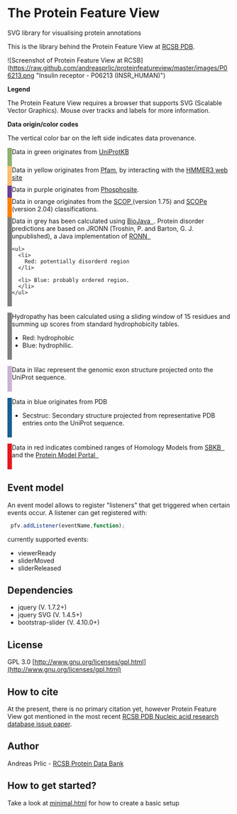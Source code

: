 # The Protein Feature View

SVG library for visualising protein annotations

This is the library behind the Protein Feature View at [RCSB PDB](http://www.rcsb.org/pdb/protein/P06213).

![Screenshot of Protein Feature View at RCSB]
(https://raw.github.com/andreasprlic/proteinfeatureview/master/images/P06213.png "Insulin receptor - P06213 (INSR_HUMAN)")


<strong>Legend</strong>

The Protein Feature View requires a browser that supports SVG (Scalable Vector Graphics). Mouse over tracks and labels for more information.

<b>Data origin/color codes</b> <br/>

The vertical color bar on the left side indicates data provenance.

<div style="border-left:10px solid #8eb26e ; padding-bottom: 10px;">

  Data in green originates from
  <a href="http://www.uniprot.org" target="_new">UniProtKB</a>

</div>

<div style="border-left:10px solid #fdbf6f; padding-bottom: 10px;">  
  Data in yellow originates from
  <a href="http://pfam.sanger.ac.uk" target="_new">Pfam</a>,
  by interacting with the <a href="http://hmmer.janelia.org/" target="_new">HMMER3 web site</a>
</div>

<div style="border-left:10px solid #6a3d9a; padding-bottom: 10px;">
  Data in purple originates from
  <a href="http://www.phosphosite.org" target="_new">Phosphosite</a>.
</div>

<div style="border-left:10px solid #ff7f00;padding-bottom: 10px;">
  Data in orange originates from
  the <a href="http://scop.mrc-lmb.cam.ac.uk/scop/">SCOP </a> (version 1.75)
  and <a href="http://scop.berkeley.edu">SCOPe</a> (version 2.04) classifications.
</div>

<div style="border-left:10px solid grey; padding-bottom: 10px;">
  Data in grey has been calculated using <a href="http://www.biojava.org" target="_new">BioJava <span class='iconSet-main icon-external' title='Link to UniProtKB entry. '>&nbsp;</span></a>.
  Protein disorder predictions are based on JRONN (Troshin, P.  and Barton, G. J. unpublished), a Java implementation of
  <a href="http://www.ncbi.nlm.nih.gov/pubmed/15947016" target="_new">RONN
    <span class='iconSet-main icon-external' title='Link to UniProtKB entry. '>&nbsp;</span></a>

    <ul>
      <li>
        Red: potentially disorderd region
      </li>

      <li> Blue: probably ordered region.
      </li>
    </ul>
  </div>
</div>

<div style="border-left:10px solid grey; padding-bottom: 10px;">

  Hydropathy has been calculated using a sliding window of 15 residues and summing up scores from standard hydrophobicity tables.
  <ul>
    <li>
      Red: hydrophobic
    </li>
    <li>
      Blue: hydrophilic.
    </li>
  </ul>

</div>

<div style="border-left:10px solid #cab2d6;padding-bottom: 10px; margin-right: 10px;">

  Data in lilac represent the genomic exon structure projected onto the UniProt sequence.

</div>

<div style="border-left:10px solid #196090; padding-bottom: 10px;">

  Data in blue originates from PDB

  * Secstruc: Secondary structure projected from representative
  PDB entries onto the UniProt sequence.

</div>

<div style="border-left:10px solid #e31a1c; padding-bottom: 10px;">

  Data in red indicates combined ranges of Homology Models from
  <a href="http://www.sbkb.org" target="_new">SBKB
    <span class='iconSet-main icon-external' title='Link to UniProtKB entry. '>&nbsp;</span>
  </a> and the
  <a href="http://www.proteinmodelportal.org" target="_new">Protein Model Portal
    <span class='iconSet-main icon-external' title='Link to UniProtKB entry. '>&nbsp;</span>
  </a>

</div>

## Event model

An event model allows to register "listeners" that get triggered when certain events occur. A listener can get registered with:

```javascript
 pfv.addListener(eventName,function);
```

currently supported events:

 * viewerReady
 * sliderMoved
 * sliderReleased

## Dependencies

* jquery (V. 1.7.2+)
* jquery SVG (V. 1.4.5+)
* bootstrap-slider (V. 4.10.0+)

## License

GPL 3.0 [http://www.gnu.org/licenses/gpl.html](http://www.gnu.org/licenses/gpl.html)

## How to cite

At the present, there is no primary citation yet, however Protein Feature View got mentioned in the most recent [RCSB PDB Nucleic acid research database issue paper](http://nar.oxfordjournals.org/content/43/D1/D345.full).

## Author

Andreas Prlic - [RCSB Protein Data Bank](http://www.rcsb.org)

## How to get started?

Take a look at [minimal.html](minimal.html) for how to create a basic setup
